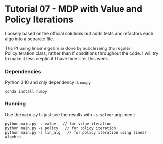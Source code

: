 # Tutorial 07 - MDP with Value and Policy Iterations

Loosely based on the official solutions but adds tests and refactors each algo into a separate file.

The PI using linear algebra is done by subclassing the regular PolicyIteration class, 
rather than if conditions throughout the code. I will try to make it less cryptic if I have time later this week.

### Dependencies
Python 3.10 and only dependency is `numpy`

    conda install numpy

### Running
Use the `main.py` to just see the results with `-s solver` argument:

    python main.py -s value   // for value iteration
    python main.py -s policy   // for policy iteration
    python main.py -s lin_alg   // for policy iteration using linear algebra

